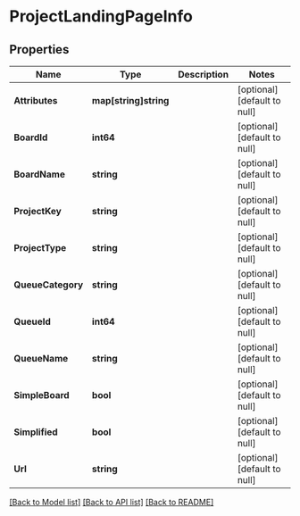 # ProjectLandingPageInfo

## Properties
Name | Type | Description | Notes
------------ | ------------- | ------------- | -------------
**Attributes** | **map[string]string** |  | [optional] [default to null]
**BoardId** | **int64** |  | [optional] [default to null]
**BoardName** | **string** |  | [optional] [default to null]
**ProjectKey** | **string** |  | [optional] [default to null]
**ProjectType** | **string** |  | [optional] [default to null]
**QueueCategory** | **string** |  | [optional] [default to null]
**QueueId** | **int64** |  | [optional] [default to null]
**QueueName** | **string** |  | [optional] [default to null]
**SimpleBoard** | **bool** |  | [optional] [default to null]
**Simplified** | **bool** |  | [optional] [default to null]
**Url** | **string** |  | [optional] [default to null]

[[Back to Model list]](../README.md#documentation-for-models) [[Back to API list]](../README.md#documentation-for-api-endpoints) [[Back to README]](../README.md)

